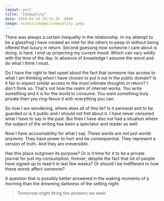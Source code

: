 ```yaml
---
layout: post
title: "Inequality"
date: 2024-01-28 19:31:26 -0000
image: assets/images/inequality.jpeg
---
```


There was always a certain inequality in the relationship. In my attempt to be a glassfrog I have created an inlet for the others to peep-in without being offered that luxury in return. Second guessing how someone I care about is doing, is hard. I end up projecting my current mood. Which can vary wildly with the time of the day. In absence of knowledge I assume the worst and do what I think I must.

Do I have the right to feel upset about the fact that someone has access to what I am thinking when I have chosen to put it out in the public domain? Is it fair to expect similar access to the most intimate thoughts in return? I don't think so. That's not how the realm of internet works. You write something and it is for the world to consume. You want something truly private then you ring-fence it with everything you can.

So now I am wondering, where does all of this lie? Is it personal and to be guarded or is it public and I should not fret about it. I have never censored what I have to say in the past.  But then I have also not had a situation where the subject of the writing has been a spectator and reader as well.

Now I have accountability for what I say. These words are not just words anymore. They have power to hurt and be consequential. They represent a version of truth. And they are irreversible.

Has this place outgrown its purpose? Or is it time for it to be a private journal for just my consumption, forever; despite the fact that lot of people have signed up to read it in last few weeks? Or should I be indifferent to how these words affect someone?

A question that is possibly better answered in the waking moments of a morning than the drowning darkness of the setting night.

>Tomorrow might bring the answers we seek
